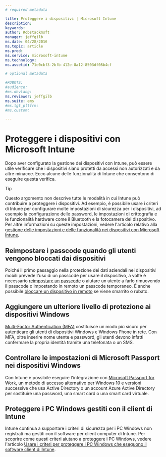 ```yaml
---
# required metadata

title: Proteggere i dispositivi | Microsoft Intune
description:
keywords:
author: Robstackmsft
manager: jeffgilb
ms.date: 04/28/2016
ms.topic: article
ms.prod:
ms.service: microsoft-intune
ms.technology:
ms.assetid: 71e0cbf3-2bfb-412e-8a12-8503df08b4cf

# optional metadata

#ROBOTS:
#audience:
#ms.devlang:
ms.reviewer: jeffgilb
ms.suite: ems
#ms.tgt_pltfrm:
#ms.custom:

---
```


# Proteggere i dispositivi con Microsoft Intune
Dopo aver configurato la gestione dei dispositivi con Intune, può essere utile verificare che i dispositivi siano protetti da accessi non autorizzati e da altre minacce. Ecco alcune delle funzionalità di Intune che consentono di eseguire questa verifica.

> [!TIP]
> Questo argomento non descrive tutte le modalità in cui Intune può contribuire a proteggere i dispositivi. Ad esempio, è possibile usare i criteri di Intune per configurare molte impostazioni di sicurezza per i dispositivi, ad esempio la configurazione delle password, le impostazioni di crittografia e le funzionalità hardware come il Bluetooth e la fotocamera del dispositivo. Per altre informazioni su queste impostazioni, vedere l'articolo relativo alla [gestione delle impostazioni e delle funzionalità nei dispositivi con Microsoft Intune](manage-settings-and-features-on-your-devices-with-microsoft-intune-policies.md).

## Reimpostare i passcode quando gli utenti vengono bloccati dai dispositivi
Poiché il primo passaggio nella protezione dei dati aziendali nei dispositivi mobili prevede l'uso di un passcode per usare il dispositivo, a volte è necessario [reimpostare un passcode](use-remote-lock-and-passcode-reset-in-microsoft-intune.md) o aiutare un utente a farlo rimuovendo il passcode o impostando in remoto un passcode temporaneo. È anche possibile [bloccare un dispositivo in remoto](use-remote-lock-and-passcode-reset-in-microsoft-intune.md) se viene smarrito o rubato.

## Aggiungere un ulteriore livello di protezione ai dispositivi Windows
[Multi-Factor Authentication (MFA)](protect-windows-devices-with-multi-factor-authentication.md) costituisce un modo più sicuro per autenticare gli utenti di dispositivi Windows e Windows Phone in rete.  Con MFA, oltre inserire nome utente e password, gli utenti devono infatti confermare la propria identità tramite una telefonata o un SMS.

## Controllare le impostazioni di Microsoft Passport nei dispositivi Windows
Con Intune è possibile eseguire l'integrazione con [Microsoft Passport for Work](control-microsoft-passport-settings-on-devices-with-microsoft-intune.md), un metodo di accesso alternativo per Windows 10 e versioni successive che usa Active Directory o un account Azure Active Directory per sostituire una password, una smart card o una smart card virtuale.

## Proteggere i PC Windows gestiti con il client di Intune
Intune continua a supportare i criteri di sicurezza per i PC Windows non registrati ma gestiti con il software per client computer di Intune. Per scoprire come questi criteri aiutano a proteggere i PC Windows, vedere l'articolo [Usare i criteri per proteggere i PC Windows che eseguono il software client di Intune](policies-to-protect-windows-pcs-in-microsoft-intune.md).


<!--HONumber=May16_HO2-->


